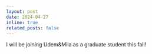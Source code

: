 ```yaml
---
layout: post
date: 2024-04-27
inline: true
related_posts: false
---
```

I will be joining Udem&Mila as a graduate student this fall!
